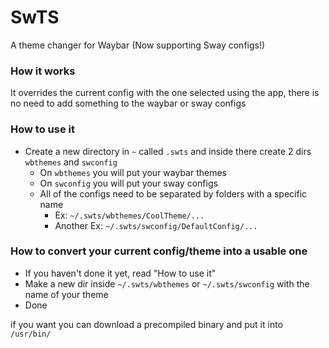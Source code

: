 # SwTS
A theme changer for Waybar (Now supporting Sway configs!)

### How it works

It overrides the current config with the one selected using the app, there is no need to add something to the waybar or sway configs

### How to use it

- Create a new directory in `~` called `.swts` and inside there create 2 dirs `wbthemes` and `swconfig`
    - On `wbthemes` you will put your waybar themes
    - On `swconfig` you will put your sway configs
    - All of the configs need to be separated by folders with a specific name
      - Ex: `~/.swts/wbthemes/CoolTheme/...`
      - Another Ex: `~/.swts/swconfig/DefaultConfig/...`

### How to convert your current config/theme into a usable one

- If you haven't done it yet, read "How to use it"
- Make a new dir inside `~/.swts/wbthemes` or `~/.swts/swconfig` with the name of your theme
- Done

if you want you can download a precompiled binary and put it into `/usr/bin/` 
